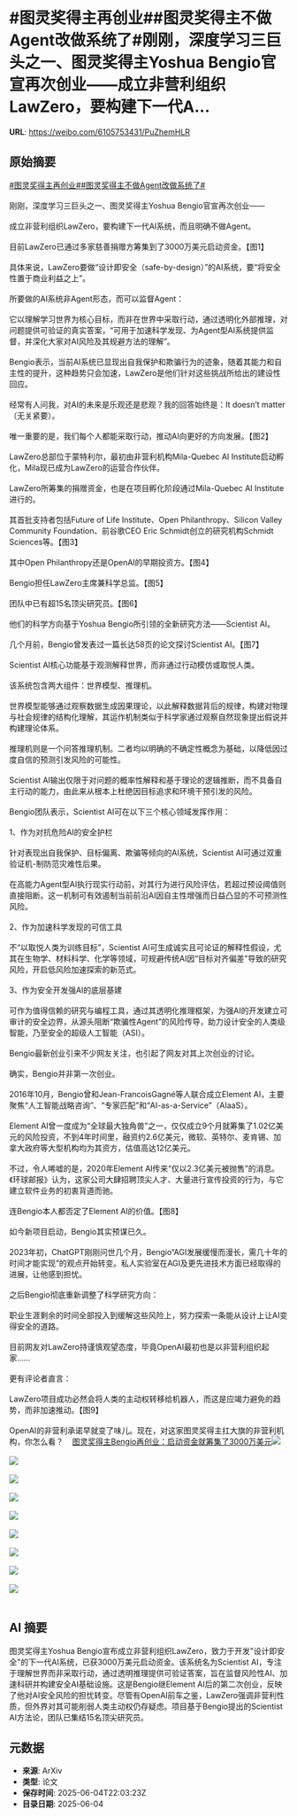 # #图灵奖得主再创业##图灵奖得主不做Agent改做系统了#刚刚，深度学习三巨头之一、图灵奖得主Yoshua Bengio官宣再次创业——成立非营利组织LawZero，要构建下一代A...

**URL**: https://weibo.com/6105753431/PuZhemHLR

## 原始摘要

<a href="https://m.weibo.cn/search?containerid=231522type%3D1%26t%3D10%26q%3D%23%E5%9B%BE%E7%81%B5%E5%A5%96%E5%BE%97%E4%B8%BB%E5%86%8D%E5%88%9B%E4%B8%9A%23&amp;extparam=%23%E5%9B%BE%E7%81%B5%E5%A5%96%E5%BE%97%E4%B8%BB%E5%86%8D%E5%88%9B%E4%B8%9A%23" data-hide=""><span class="surl-text">#图灵奖得主再创业#</span></a><a href="https://m.weibo.cn/search?containerid=231522type%3D1%26t%3D10%26q%3D%23%E5%9B%BE%E7%81%B5%E5%A5%96%E5%BE%97%E4%B8%BB%E4%B8%8D%E5%81%9AAgent%E6%94%B9%E5%81%9A%E7%B3%BB%E7%BB%9F%E4%BA%86%23&amp;extparam=%23%E5%9B%BE%E7%81%B5%E5%A5%96%E5%BE%97%E4%B8%BB%E4%B8%8D%E5%81%9AAgent%E6%94%B9%E5%81%9A%E7%B3%BB%E7%BB%9F%E4%BA%86%23" data-hide=""><span class="surl-text">#图灵奖得主不做Agent改做系统了#</span></a><br><br>刚刚，深度学习三巨头之一、图灵奖得主Yoshua Bengio官宣再次创业——<br><br>成立非营利组织LawZero，要构建下一代AI系统，而且明确不做Agent。<br><br>目前LawZero已通过多家慈善捐赠方筹集到了3000万美元启动资金。【图1】<br><br>具体来说，LawZero要做“设计即安全（safe-by-design）”的AI系统，要“将安全性置于商业利益之上”。<br><br>所要做的AI系统非Agent形态，而可以监督Agent：<br><br>它以理解学习世界为核心目标，而非在世界中采取行动，通过透明化外部推理，对问题提供可验证的真实答案，“可用于加速科学发现、为Agent型AI系统提供监督，并深化大家对AI风险及其规避方法的理解”。<br><br>Bengio表示，当前AI系统已显现出自我保护和欺骗行为的迹象，随着其能力和自主性的提升，这种趋势只会加速，LawZero是他们针对这些挑战所给出的建设性回应。<br><br>经常有人问我，对AI的未来是乐观还是悲观？我的回答始终是：It doesn’t matter（无关紧要）。<br><br>唯一重要的是，我们每个人都能采取行动，推动AI向更好的方向发展。【图2】<br><br>LawZero总部位于蒙特利尔，最初由非营利机构Mila-Quebec AI Institute启动孵化，Mila现已成为LawZero的运营合作伙伴。<br><br>LawZero所筹集的捐赠资金，也是在项目孵化阶段通过Mila-Quebec AI Institute进行的。<br><br>其首批支持者包括Future of Life Institute、Open Philanthropy、Silicon Valley Community Foundation、前谷歌CEO Eric Schmidt创立的研究机构Schmidt Sciences等。【图3】<br><br>其中Open Philanthropy还是OpenAI的早期投资方。【图4】<br><br>Bengio担任LawZero主席兼科学总监。【图5】<br><br>团队中已有超15名顶尖研究员。【图6】<br><br>他们的科学方向基于Yoshua Bengio所引领的全新研究方法——Scientist AI。<br><br>几个月前，Bengio曾发表过一篇长达58页的论文探讨Scientist AI。【图7】<br><br>Scientist AI核心功能基于观测解释世界，而非通过行动模仿或取悦人类。<br><br>该系统包含两大组件：世界模型、推理机。<br><br>世界模型能够通过观察数据生成因果理论，以此解释数据背后的规律，构建对物理与社会规律的结构化理解，其运作机制类似于科学家通过观察自然现象提出假说并构建理论体系。<br><br>推理机则是一个问答推理机制。二者均以明确的不确定性概念为基础，以降低因过度自信的预测引发风险的可能性。<br><br>Scientist AI输出仅限于对问题的概率性解释和基于理论的逻辑推断，而不具备自主行动的能力，由此来从根本上杜绝因目标追求和环境干预引发的风险。<br><br>Bengio团队表示，Scientist AI可在以下三个核心领域发挥作用：<br><br>1、作为对抗危险AI的安全护栏  <br><br>针对表现出自我保护、目标偏离、欺骗等倾向的AI系统，Scientist AI可通过双重验证机-制防范灾难性后果。  <br><br>在高能力Agent型AI执行现实行动前，对其行为进行风险评估，若超过预设阈值则直接阻断。这一机制可有效遏制当前前沿AI因自主性增强而日益凸显的不可预测性风险。  <br><br>2、作为加速科学发现的可信工具<br><br>不“以取悦人类为训练目标”，Scientist AI可生成诚实且可论证的解释性假设，尤其在生物学、材料科学、化学等领域，可规避传统AI因“目标对齐偏差”导致的研究风险，开启低风险加速探索的新范式。<br><br>3、作为安全开发强AI的底层基建<br><br>可作为值得信赖的研究与编程工具，通过其透明化推理框架，为强AI的开发建立可审计的安全边界，从源头阻断“欺骗性Agent”的风险传导，助力设计安全的人类级智能，乃至安全的超级人工智能（ASI）。<br><br>Bengio最新创业引来不少网友关注，也引起了网友对其上次创业的讨论。<br><br>确实，Bengio并非第一次创业。<br><br>2016年10月，Bengio曾和Jean-FrancoisGagné等人联合成立Element AI，主要聚焦“人工智能战略咨询”、“专家匹配”和“AI-as-a-Service”（AIaaS）。<br><br>Element AI曾一度成为“全球最大独角兽”之一，仅仅成立9个月就筹集了1.02亿美元的风险投资，不到4年时间里，融资约2.6亿美元，微软、英特尔、麦肯锡、加拿大政府等大型机构均为其资方，估值高达12亿美元。<br><br>不过，令人唏嘘的是，2020年Element AI传来“仅以2.3亿美元被抛售”的消息。《环球邮报》认为，这家公司大肆招聘顶尖人才、大量进行宣传投资的行为，与它建立软件业务的初衷背道而驰。<br><br>连Bengio本人都否定了Element AI的价值。【图8】<br><br>如今新项目启动，Bengio其实预谋已久。<br><br>2023年初，ChatGPT刚刚问世几个月，Bengio“AGI发展缓慢而漫长，需几十年的时间才能实现”的观点开始转变。私人实验室在AGI及更先进技术方面已经取得的进展，让他感到担忧。<br><br>之后Bengio彻底重新调整了科学研究方向：<br><br>职业生涯剩余的时间全部投入到缓解这些风险上，努力探索一条能从设计上让AI变得安全的道路。<br><br>目前网友对LawZero持谨慎观望态度，毕竟OpenAI最初也是以非营利组织起家……<br><br>更有评论者直言：<br><br>LawZero项目成功必然会将人类的主动权转移给机器人，而这是应竭力避免的趋势，而非加速推动。【图9】<br><br>OpenAI的非营利承诺早就变了味儿。现在，对这家图灵奖得主扛大旗的非营利机构，你怎么看？<a href="https://weibo.cn/sinaurl?u=https%3A%2F%2Fmp.weixin.qq.com%2Fs%2FbVrpfQu7Nq6522PvRyYaAg" data-hide=""><span class="url-icon"><img style="width: 1rem;height: 1rem" src="https://h5.sinaimg.cn/upload/2015/09/25/3/timeline_card_small_web_default.png" referrerpolicy="no-referrer"></span><span class="surl-text">图灵奖得主Bengio再创业：启动资金就筹集了3000万美元</span></a><img style="" src="https://tvax2.sinaimg.cn/large/006Fd7o3gy1i23dvmxn0nj30wk0k044c.jpg" referrerpolicy="no-referrer"><br><br><img style="" src="https://tvax4.sinaimg.cn/large/006Fd7o3gy1i23dvn3b3kj30zk0i1k3r.jpg" referrerpolicy="no-referrer"><br><br><img style="" src="https://tvax4.sinaimg.cn/large/006Fd7o3gy1i23dvlpxi6j30tj0k0gt0.jpg" referrerpolicy="no-referrer"><br><br><img style="" src="https://tvax1.sinaimg.cn/large/006Fd7o3gy1i23dvml8l9j30zk0h8gq8.jpg" referrerpolicy="no-referrer"><br><br><img style="" src="https://tvax4.sinaimg.cn/large/006Fd7o3gy1i23dvn09adj30zk0hstj0.jpg" referrerpolicy="no-referrer"><br><br><img style="" src="https://tvax4.sinaimg.cn/large/006Fd7o3gy1i23dvj0lhrj30zk0i7n9k.jpg" referrerpolicy="no-referrer"><br><br><img style="" src="https://tvax4.sinaimg.cn/large/006Fd7o3gy1i23dvh7gf6j30zk0cladt.jpg" referrerpolicy="no-referrer"><br><br><img style="" src="https://tvax1.sinaimg.cn/large/006Fd7o3gy1i23dvnff5kj30zk0jy4b8.jpg" referrerpolicy="no-referrer"><br><br><img style="" src="https://tvax2.sinaimg.cn/large/006Fd7o3gy1i23dvb0um1j30zk083419.jpg" referrerpolicy="no-referrer"><br><br>

## AI 摘要

图灵奖得主Yoshua Bengio宣布成立非营利组织LawZero，致力于开发"设计即安全"的下一代AI系统，已获3000万美元启动资金。该系统名为Scientist AI，专注于理解世界而非采取行动，通过透明推理提供可验证答案，旨在监督风险性AI、加速科研并构建安全AI基础设施。这是Bengio继Element AI后的第二次创业，反映了他对AI安全风险的担忧转变。尽管有OpenAI前车之鉴，LawZero强调非营利性质，但外界对其可能削弱人类主动权仍存疑虑。项目基于Bengio提出的Scientist AI方法论，团队已集结15名顶尖研究员。

## 元数据

- **来源**: ArXiv
- **类型**: 论文
- **保存时间**: 2025-06-04T22:03:23Z
- **目录日期**: 2025-06-04
